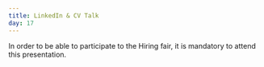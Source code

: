 ```yaml
---
title: LinkedIn & CV Talk
day: 17
---
```


In order to be able to participate to the Hiring fair, it is mandatory to attend this presentation.

